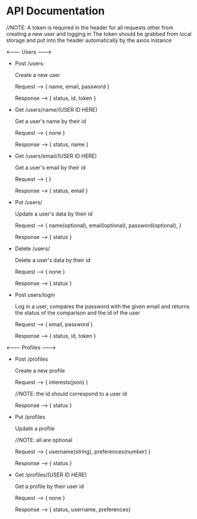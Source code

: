 

# API Documentation

//NOTE: A token is required in the header for all requests other from creating a new user and logging in 
        The token should be grabbed from local storage and put into the header automatically by the axios instance

<--- Users --->

- Post /users: 

    Create a new user 

    Request --> { name, email, password }

    Response --> { status, id, token }

- Get /users/name/(USER ID HERE)

    Get a user's name by their id 

    Request --> { none }

    Response --> { status, name }

- Get /users/email/(USER ID HERE)

    Get a user's email by their id 

    Request --> { }

    Response --> { status, email }

- Put /users/

    Update a user's data by their id 

    Request --> { name(optional), email(optional), password(optional), }

    Response --> { status }

- Delete /users/

    Delete a user's data by their id 

    Request --> { none }

    Response --> { status }

- Post users/login

    Log in a user, compares the password with the given email and returns the status of the comparison
    and the id of the user 

    Request --> { email, password }

    Response --> { status, id, token }





<--- Profiles ---> 

- Post /profiles

    Create a new profile 

    Request --> { interests(json) }

    //NOTE: the id should correspond to a user id

    Response --> { status }

- Put /profiles

    Update a profile

    //NOTE: all are optional 

    Request --> { username(string), preferences(number) } 

    Response --> { status }

- Get /profiles/(USER ID HERE)

    Get a profile by their user id 

    Request --> { none }

    Response --> { status, username, preferences}

